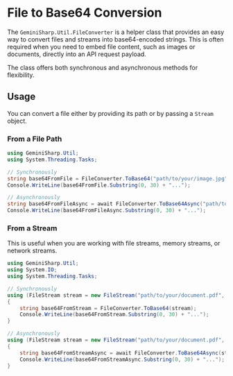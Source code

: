 # File to Base64 Conversion

The `GeminiSharp.Util.FileConverter` is a helper class that provides an easy way to convert files and streams into base64-encoded strings. This is often required when you need to embed file content, such as images or documents, directly into an API request payload.

The class offers both synchronous and asynchronous methods for flexibility.

## Usage

You can convert a file either by providing its path or by passing a `Stream` object.

### From a File Path

```csharp
using GeminiSharp.Util;
using System.Threading.Tasks;

// Synchronously
string base64FromFile = FileConverter.ToBase64("path/to/your/image.jpg");
Console.WriteLine(base64FromFile.Substring(0, 30) + "...");

// Asynchronously
string base64FromFileAsync = await FileConverter.ToBase64Async("path/to/your/image.jpg");
Console.WriteLine(base64FromFileAsync.Substring(0, 30) + "...");
```

### From a Stream

This is useful when you are working with file streams, memory streams, or network streams.

```csharp
using GeminiSharp.Util;
using System.IO;
using System.Threading.Tasks;

// Synchronously
using (FileStream stream = new FileStream("path/to/your/document.pdf", FileMode.Open))
{
    string base64FromStream = FileConverter.ToBase64(stream);
    Console.WriteLine(base64FromStream.Substring(0, 30) + "...");
}

// Asynchronously
using (FileStream stream = new FileStream("path/to/your/document.pdf", FileMode.Open))
{
    string base64FromStreamAsync = await FileConverter.ToBase64Async(stream);
    Console.WriteLine(base64FromStreamAsync.Substring(0, 30) + "...");
}
```

